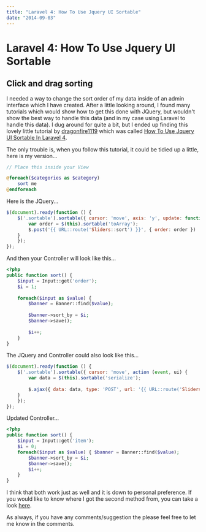 ```yaml
---
title: "Laravel 4: How To Use Jquery UI Sortable"
date: "2014-09-03"
---
```

# Laravel 4: How To Use Jquery UI Sortable

## Click and drag sorting

I needed a way to change the sort order of my data inside of an admin interface which I have created. After a little
looking around, I found many tutorials which would show how to get this done with JQuery, but wouldn't show the best way
to handle this data (and in my case using Laravel to handle this data). I dug around for quite a bit, but I ended up
finding this lovely little tutorial by [dragonfire1119](https://tutsglobal.com/profile/1/dragonfire1119) which was
called [How To Use Jquery UI Sortable In Laravel 4](https://tutsglobal.com/discussion/11/how-to-use-jquery-ui-sortable-in-laravel-4).

The only trouble is, when you follow this tutorial, it could be tidied up a little, here is my version...

```php
// Place this inside your View

@foreach($categories as $category)
    sort me
@endforeach
```

Here is the JQuery...

```javascript
$(document).ready(function () {
    $('.sortable').sortable({ cursor: 'move', axis: 'y', update: function () {
        var order = $(this).sortable('toArray');
        $.post('{{ URL::route('Sliders::sort') }}', { order: order })
    }
    });
});
```

And then your Controller will look like this...

```php
<?php
public function sort() {
    $input = Input::get('order');
    $i = 1;
    
    foreach($input as $value) {
        $banner = Banner::find($value);
    
        $banner->sort_by = $i;
        $banner->save();
        
        $i++;
    }
}
```

The JQuery and Controller could also look like this...

```javascript
$(document).ready(function () {
    $('.sortable').sortable({ cursor: 'move', action (event, ui) {
        var data = $(this).sortable('serialize');
        
        $.ajax({ data: data, type: 'POST', url: '{{ URL::route('Sliders::sort') }}' });
    }
    });
});
```

Updated Controller...

```php
<?php
public function sort() {
    $input = Input::get('item');
    $i = 0;
    foreach($input as $value) { $banner = Banner::find($value);
        $banner->sort_by = $i;
        $banner->save();
        $i++;
    }
}
```

I think that both work just as well and it is down to personal preference. If you would like to know where I got the
second method from, you can take a look
[here](https://stackoverflow.com/questions/15633341/jquery-ui-sortable-then-write-order-into-a-database).

As always, if you have any comments/suggestion the please feel free to let me know in the comments.
